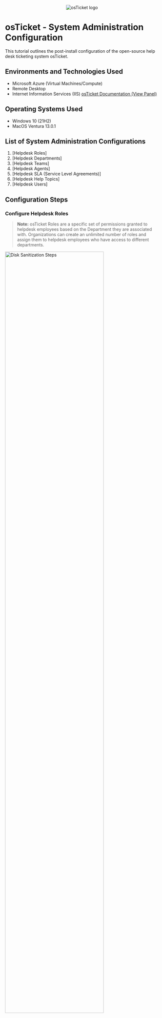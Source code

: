 <p align="center">
<img src="https://i.imgur.com/Clzj7Xs.png" alt="osTicket logo"/>
</p>

# osTicket - System Administration Configuration
This tutorial outlines the post-install configuration of the open-source help desk ticketing system osTicket.<br />

## Environments and Technologies Used

- Microsoft Azure (Virtual Machines/Compute)
- Remote Desktop
- Internet Information Services (IIS)
[osTicket Documentation (View Panel)](https://docs.osticket.com/en/latest/index.html)

## Operating Systems Used

- Windows 10</b> (21H2)
- MacOS Ventura 13.0.1

## List of System Administration Configurations

1. [Helpdesk Roles]
2. [Helpdesk Departments]
3. [Helpdesk Teams]
4. [Helpdesk Agents]
5. [Helpdesk SLA (Service Level Agreements)]
6. [Helpdesk Help Topics]
7. [Helpdesk Users]

## Configuration Steps

### Configure Helpdesk Roles
>**Note:**
>osTicket Roles are a specific set of permissions granted to helpdesk employees based on the Department they are associated with. Organizations can create an unlimited number of roles and assign them to helpdesk employees who have access to different departments.

<p>
<img src="https://i.imgur.com/DJmEXEB.png" height="80%" width="80%" alt="Disk Sanitization Steps"/>
</p>
<p>
Lorem ipsum dolor sit amet, consectetur adipiscing elit, sed do eiusmod tempor incididunt ut labore et dolore magna aliqua. Ut enim ad minim veniam, quis nostrud exercitation ullamco laboris nisi ut aliquip ex ea commodo consequat. Duis aute irure dolor in reprehenderit in voluptate velit esse cillum dolore eu fugiat nulla pariatur.
</p>
<br />

<p>
<img src="https://i.imgur.com/DJmEXEB.png" height="80%" width="80%" alt="Disk Sanitization Steps"/>
</p>
<p>
Lorem ipsum dolor sit amet, consectetur adipiscing elit, sed do eiusmod tempor incididunt ut labore et dolore magna aliqua. Ut enim ad minim veniam, quis nostrud exercitation ullamco laboris nisi ut aliquip ex ea commodo consequat. Duis aute irure dolor in reprehenderit in voluptate velit esse cillum dolore eu fugiat nulla pariatur.
</p>
<br />

<p>
<img src="https://i.imgur.com/DJmEXEB.png" height="80%" width="80%" alt="Disk Sanitization Steps"/>
</p>
<p>
Lorem ipsum dolor sit amet, consectetur adipiscing elit, sed do eiusmod tempor incididunt ut labore et dolore magna aliqua. Ut enim ad minim veniam, quis nostrud exercitation ullamco laboris nisi ut aliquip ex ea commodo consequat. Duis aute irure dolor in reprehenderit in voluptate velit esse cillum dolore eu fugiat nulla pariatur.
</p>
<br />

